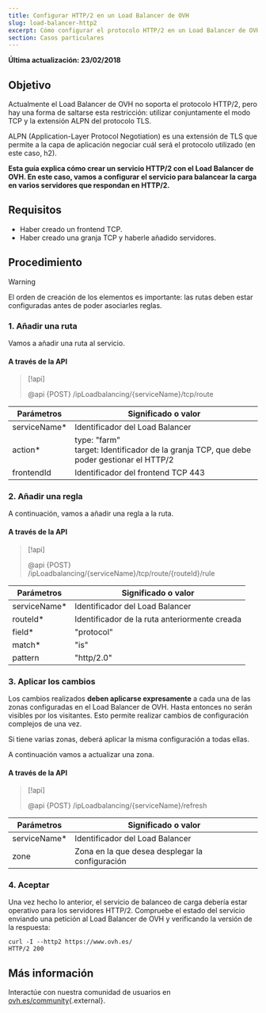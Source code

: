```yaml
---
title: Configurar HTTP/2 en un Load Balancer de OVH
slug: load-balancer-http2
excerpt: Cómo configurar el protocolo HTTP/2 en un Load Balancer de OVH
section: Casos particulares
---
```


**Última actualización: 23/02/2018**

## Objetivo

Actualmente el Load Balancer de OVH no soporta el protocolo HTTP/2, pero hay una forma de saltarse esta restricción: utilizar conjuntamente el modo TCP y la extensión ALPN del protocolo TLS.

ALPN (Application-Layer Protocol Negotiation) es una extensión de TLS que permite a la capa de aplicación negociar cuál será el protocolo utilizado (en este caso, h2).

**Esta guía explica cómo crear un servicio HTTP/2 con el Load Balancer de OVH. En este caso, vamos a configurar el servicio para balancear la carga en varios servidores que respondan en HTTP/2.**


## Requisitos

- Haber creado un frontend TCP.
- Haber creado una granja TCP y haberle añadido servidores.


## Procedimiento

> [!warning]
>
> El orden de creación de los elementos es importante: las rutas deben estar configuradas antes de poder asociarles reglas.
> 


### 1. Añadir una ruta

Vamos a añadir una ruta al servicio.


#### A través de la API

> [!api]
>
> @api {POST} /ipLoadbalancing/{serviceName}/tcp/route
>

|Parámetros|Significado o valor|
|---|---|
|serviceName*|Identificador del Load Balancer|
|action*|type: "farm"<br>target: Identificador de la granja TCP, que debe poder gestionar el HTTP/2|
|frontendId|Identificador del frontend TCP 443|

### 2. Añadir una regla

A continuación, vamos a añadir una regla a la ruta.


#### A través de la API

> [!api]
>
> @api {POST} /ipLoadbalancing/{serviceName}/tcp/route/{routeId}/rule
>

|Parámetros|Significado o valor|
|---|---|
|serviceName*|Identificador del Load Balancer|
|routeId*|Identificador de la ruta anteriormente creada|
|field*|"protocol"|
|match*|"is"|
|pattern|"http/2.0"|


### 3. Aplicar los cambios

Los cambios realizados **deben aplicarse expresamente** a cada una de las zonas configuradas en el Load Balancer de OVH. Hasta entonces no serán visibles por los visitantes. Esto permite realizar cambios de configuración complejos de una vez.

Si tiene varias zonas, deberá aplicar la misma configuración a todas ellas.

A continuación vamos a actualizar una zona.

#### A través de la API

> [!api]
>
> @api {POST} /ipLoadbalancing/{serviceName}/refresh
>


|Parámetros|Significado o valor|
|---|---|
|serviceName*|Identificador del Load Balancer|
|zone|Zona en la que desea desplegar la configuración|


### 4. Aceptar

Una vez hecho lo anterior, el servicio de balanceo de carga debería estar operativo para los servidores HTTP/2. Compruebe el estado del servicio enviando una petición al Load Balancer de OVH y verificando la versión de la respuesta:

```
curl -I --http2 https://www.ovh.es/
HTTP/2 200
```

## Más información

Interactúe con nuestra comunidad de usuarios en [ovh.es/community](https://www.ovh.es/community/){.external}.